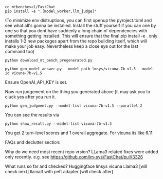 

```
cd mtbencheval/FastChat
pip install -e ".[model_worker,llm_judge]"
```
(To minimize env distruptions, you can first openup the pyroject.toml and see what all's gonna be installed. Install the stuff yourself if you can one by one so  that
you dont have suddenly a long chain of dependencies with something getting installed. This will ensure that the final pip install -e . only installs 1-2 new packages apart
from the repo building itself, which will make your job easy. Nevertheless keep a close eye out for the last command too)

```
python download_mt_bench_pregenerated.py
```


```
python gen_model_answer.py --model-path lmsys/vicuna-7b-v1.5 --model-id vicuna-7b-v1.5
```

Ensure OpenAI_API_KEY is set.

Now run judgement on the thing you generated above [it may ask you to cluck yes after you run it.

```
python gen_judgment.py --model-list vicuna-7b-v1.5 --parallel 2
```

You can see the results via
```
python show_result.py --model-list vicuna-7b-v1.5
```
You get 2 turn-level scores and 1 overall aggregate. For vicuna its like 6.11

FAQs and declutter section:


Why do we need most recent repo vrsion?
LLama3 related fixes were added only recently.
e.g. see https://github.com/lm-sys/FastChat/pull/3326


What runs so far and checked?
Huggingface lmsys vicuna
Llama3 [will check next]
llama3 with peft adapter [will check after]
